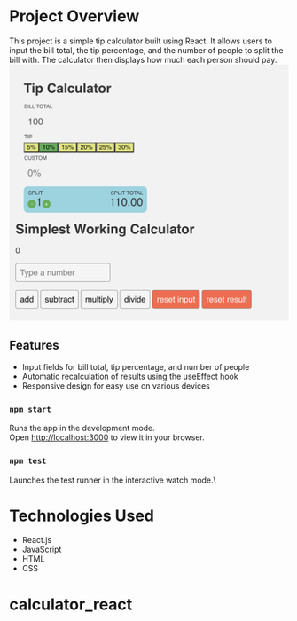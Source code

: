 # Project Overview
This project is a simple tip calculator built using React. It allows users to input the bill total, the tip percentage, and the number of people to split the bill with. The calculator then displays how much each person should pay.
![alt text](image.png)

## Features
- Input fields for bill total, tip percentage, and number of people
- Automatic recalculation of results using the useEffect hook
- Responsive design for easy use on various devices

### `npm start`

Runs the app in the development mode.\
Open [http://localhost:3000](http://localhost:3000) to view it in your browser.

### `npm test`

Launches the test runner in the interactive watch mode.\

# Technologies Used
- React.js
- JavaScript
- HTML
- CSS

# calculator_react
